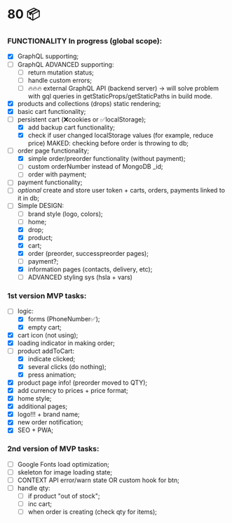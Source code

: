# 80 📦

### FUNCTIONALITY In progress (global scope):

- [x] GraphQL supporting;
- [ ] GraphQL ADVANCED supporting:
  - [ ] return mutation status;
  - [ ] handle custom errors;
  - [ ] 🔥🔥🔥 external GraphQL API (backend server) -> will solve problem with gql queries in getStaticProps/getStaticPaths in build mode.
- [x] products and collections (drops) static rendering;
- [x] basic cart functionality;
- [ ] persistent cart (❌cookies or ✅localStorage);
  - [x] add backup cart functionality;
  - [x] check if user changed localStorage values (for example, reduce price) MAKED: checking before order is throwing to db;
- [ ] order page functionality;
  - [x] simple order/preorder functionality (without payment);
  - [ ] custom orderNumber instead of MongoDB _id;
  - [ ] order with payment;
- [ ] payment functionality;
- [ ] *optional* create and store user token + carts, orders, payments linked to it in db;
- [ ] Simple DESIGN:
  - [ ] brand style (logo, colors);
  - [ ] home;
  - [x] drop;
  - [x] product;
  - [x] cart;
  - [x] order (preorder, successpreorder pages);
  - [ ] payment?;
  - [x] information pages (contacts, delivery, etc);
  - [ ] ADVANCED styling sys (hsla + vars)

### 1st version MVP tasks:
- [ ] logic:
  - [x] forms (PhoneNumber✅);
  - [x] empty cart;
- [x] cart icon (not using);
- [x] loading indicator in making order;
- [ ] product addToCart:
  - [x] indicate clicked;
  - [x] several clicks (do nothing);
  - [x] press animation;
- [x] product page info! (preorder moved to QTY);
- [x] add currency to prices + price format;
- [x] home style;
- [x] additional pages;
- [x] logo!!! + brand name;
- [x] new order notification;
- [x] SEO + PWA;

### 2nd version of MVP tasks:
- [ ] Google Fonts load optimization;
- [ ] skeleton for image loading state;
- [ ] CONTEXT API error/warn state OR custom hook for btn;
- [ ] handle qty:
  - [ ] if product "out of stock";
  - [ ] inc cart;
  - [ ] when order is creating (check qty for items);